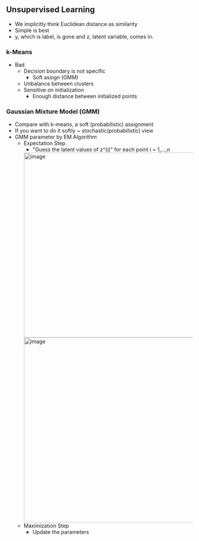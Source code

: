 ## Unsupervised Learning

- We implicitly think Euclidean distance as similarity
- Simple is best
- y, which is label, is gone and z, latent variable, comes in.

### k-Means

- Bad
    - Decision boundary is not specific
        - Soft assign (GMM)
    - Unbalance between clusters
    - Sensitive on initialization
        - Enough distance between initialized points

### Gaussian Mixture Model (GMM)

- Compare with k-means, a soft (probabilistic) assignment
- If you want to do it softly ~ stochastic(probabilistic) view
- GMM parameter by EM Algorithm
    - Expectation Step
        - "Guess the latent values of z^(i)" for each point i = 1,...,n
        <img width="500" alt="image" src="https://github.com/user-attachments/assets/626e0920-05be-4eb5-846a-fd73eebc84d2">
        <img width="500" alt="image" src="https://github.com/user-attachments/assets/91b362eb-c7c3-4daf-8866-95bb73429776">
    - Maximization Step
        - Update the parameters

